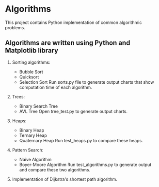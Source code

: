 # Algorithms
This project contains Python implementation of common algorithmic problems.

## Algorithms are written using Python and Matplotlib library

1. Sorting algorithms:
   * Bubble Sort
   * Quicksort
   * Selection Sort
  Run sorts.py file to generate output charts that show computation time of each algorithm.
  
  
2. Trees:
   * Binary Search Tree
   * AVL Tree
  Open tree_test.py to generate output charts.
  

3. Heaps:
   * Binary Heap
   * Ternary Heap
   * Quaternary Heap
  Run test_heaps.py to compare these heaps.
  
    
4. Pattern Search:
   * Naive Algorithm
   * Boyer-Moore Algorithm
  Run test_algorithms.py to generate output and compare these two algorithms.
  
  
5. Implementation of Dijkstra's shortest path algorithm.

